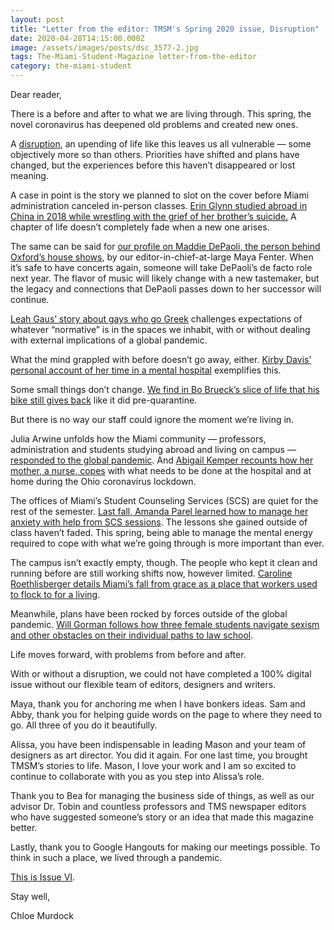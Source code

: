 ```yaml
---
layout: post
title: "Letter from the editor: TMSM's Spring 2020 issue, Disruption"
date: 2020-04-28T14:15:00.000Z
image: /assets/images/posts/dsc_3577-2.jpg
tags: The-Miami-Student-Magazine letter-from-the-editor
category: the-miami-student
---
```

Dear reader,

There is a before and after to what we are living through. This spring, the novel coronavirus has deepened old problems and created new ones.

A [disruption](http://magazine.miamistudent.net/), an upending of life like this leaves us all vulnerable — some objectively more so than others. Priorities have shifted and plans have changed, but the experiences before this haven’t disappeared or lost meaning.

A case in point is the story we planned to slot on the cover before Miami administration canceled in-person classes. [Erin Glynn studied abroad in China in 2018 while wrestling with the grief of her brother’s suicide.](http://magazine.miamistudent.net/to-love-and-to-suffer/) A chapter of life doesn’t completely fade when a new one arises.

The same can be said for [our profile on Maddie DePaoli, the person behind Oxford’s house shows](http://magazine.miamistudent.net/a-little-night-music/), by our editor-in-chief-at-large Maya Fenter. When it’s safe to have concerts again, someone will take DePaoli’s de facto role next year. The flavor of music will likely change with a new tastemaker, but the legacy and connections that DePaoli passes down to her successor will continue.

[Leah Gaus’ story about gays who go Greek](http://magazine.miamistudent.net/rushing-in-and-coming-out/) challenges expectations of whatever “normative” is in the spaces we inhabit, with or without dealing with external implications of a global pandemic.

What the mind grappled with before doesn’t go away, either. [Kirby Davis’ personal account of her time in a mental hospital](http://magazine.miamistudent.net/i-didnt-get-a-lobotomy-but-depression-still-sucks/) exemplifies this.

Some small things don’t change. [We find in Bo Brueck’s slice of life that his bike still gives back](http://magazine.miamistudent.net/what-a-ride/) like it did pre-quarantine.

But there is no way our staff could ignore the moment we’re living in.

Julia Arwine unfolds how the Miami community — professors, administration and students studying abroad and living on campus — [responded to the global pandemic](http://magazine.miamistudent.net/disruption/). And [Abigail Kemper recounts how her mother, a nurse, copes](http://magazine.miamistudent.net/boiling-over/) with what needs to be done at the hospital and at home during the Ohio coronavirus lockdown.

The offices of Miami’s Student Counseling Services (SCS) are quiet for the rest of the semester. [Last fall, Amanda Parel learned how to manage her anxiety with help from SCS sessions](http://magazine.miamistudent.net/unburdened/). The lessons she gained outside of class haven’t faded. This spring, being able to manage the mental energy required to cope with what we’re going through is more important than ever.

The campus isn’t exactly empty, though. The people who kept it clean and running before are still working shifts now, however limited. [Caroline Roethlisberger details Miami’s fall from grace as a place that workers used to flock to for a living](http://magazine.miamistudent.net/mother-miami/).

Meanwhile, plans have been rocked by forces outside of the global pandemic. [Will Gorman follows how three female students navigate sexism and other obstacles on their individual paths to law school](http://magazine.miamistudent.net/trial-by-law-school/).

Life moves forward, with problems from before and after.

With or without a disruption, we could not have completed a 100% digital issue without our flexible team of editors, designers and writers.

Maya, thank you for anchoring me when I have bonkers ideas. Sam and Abby, thank you for helping guide words on the page to where they need to go. All three of you do it beautifully.

Alissa, you have been indispensable in leading Mason and your team of designers as art director. You did it again. For one last time, you brought TMSM’s stories to life. Mason, I love your work and I am so excited to continue to collaborate with you as you step into Alissa’s role.

Thank you to Bea for managing the business side of things, as well as our advisor Dr. Tobin and countless professors and TMS newspaper editors who have suggested someone’s story or an idea that made this magazine better.

Lastly, thank you to Google Hangouts for making our meetings possible. To think in such a place, we lived through a pandemic.

[This is Issue VI](http://magazine.miamistudent.net/).

Stay well,

Chloe Murdock
